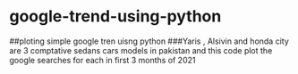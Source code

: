 # google-trend-using-python
##ploting simple google tren uisng python
###Yaris , Alsivin and honda city  are 3  comptative sedans cars models  in pakistan   and this code plot the google searches for  each  in first 3 months of 2021
